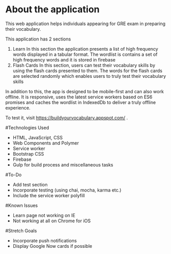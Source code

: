 # About the application
This web application helps individuals appearing for GRE exam in preparing their vocabulary. 

This application has 2 sections
1. Learn
	In this section the application presents a list of high frequency words displayed in a tabular format. The wordlist is contains a set of high frequency words and it is stored in firebase
2. Flash Cards
	In this section, users can test their vocabulary skills by using the flash cards presented to them. The words for the flash cards are selected randomly which enables users to truly test their vocabulary skills

In addition to this, the app is designed to be mobile-first and can also work offline. It is responsive, uses the latest service workers based on ES6 promises and caches the wordlist in IndexedDb to deliver a truly offline experience. 

To test it, visit https://buildyourvocabulary.appspot.com/ . 

#Technologies Used
- HTML, JavaScript, CSS
- Web Components and Polymer
- Service worker
- Bootstrap CSS
- Firebase
- Gulp for build process and miscellaneous tasks

#To-Do
- Add test section
- Incorporate testing (using chai, mocha, karma etc.)
- Include the service worker polyfill

#Known Issues
- Learn page not working on IE
- Not working at all on Chrome for iOS

#Stretch Goals
- Incorporate push notifications
- Display Google Now cards if possible
